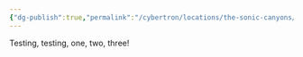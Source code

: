 ```yaml
---
{"dg-publish":true,"permalink":"/cybertron/locations/the-sonic-canyons/","noteIcon":"default","created":"2025-03-24T17:23:46.620-04:00","updated":"2025-03-24T17:24:36.667-04:00"}
---
```

  
Testing, testing, one, two, three! 
